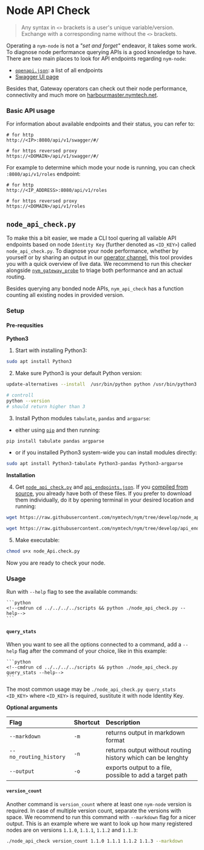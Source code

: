 # Node API Check

> Any syntax in `<>` brackets is a user's unique variable/version. Exchange with a corresponding name without the `<>` brackets.

Operating a `nym-node` is not a *"set and forget"* endeavor, it takes some work. To diagnose node performance querying APIs is a good knowledge to have. There are two main places to look for API endpoints regarding `nym-node`:

- [`openapi.json`](https://validator.nymtech.net/api/v1/openapi.json): a list of all endpoints
- [Swagger UI page](https://validator.nymtech.net/api/swagger/index.html)

Besides that, Gateway operators can check out their node performance, connectivity and much more on [harbourmaster.nymtech.net](https://harbourmaster.nymtech.net/).

### Basic API usage

For information about available endpoints and their status, you can refer to:
```
# for http
http://<IP>:8080/api/v1/swagger/#/

# for https reversed proxy
https://<DOMAIN>/api/v1/swagger/#/
```

For example to determine which mode your node is running, you can check `:8080/api/v1/roles` endpoint:
```
# for http
http://<IP_ADDRESS>:8080/api/v1/roles

# for https reversed proxy
https://<DOMAIN>/api/v1/roles
```

## `node_api_check.py`

To make this a bit easier, we made a CLI tool quering all vailable API endpoints based on node `Identity Key` (further denoted as `<ID_KEY>`) called `node_api_check.py`. To diagnose your node performance, whether by yourself or by sharing an output in our [operator channel](https://matrix.to/#/#operators:nymtech.chat), this tool provides you with a quick overview of live data. We recommend to run this checker alongside [`nym_gateway_probe`](gateway-probe.md) to triage both performance and an actual routing.

Besides querying any bonded node APIs, `nym_api_check` has a function counting all existing nodes in provided version.

### Setup

#### Pre-requsities

**Python3**

1. Start with installing Python3:
```sh
sudo apt install Python3
```

2. Make sure Python3 is your default Python version:
```sh
update-alternatives --install  /usr/bin/python python /usr/bin/python3 1

# controll
python --version
# should return higher than 3
```

3. Install Python modules `tabulate`, `pandas` and `argparse`:
- either using [`pip`](https://python.land/virtual-environments/installing-packages-with-pip) and then running:
```sh
pip install tabulate pandas argparse
```
- or if you installed Python3 system-wide you can install modules directly:
```sh
sudo apt install Python3-tabulate Python3-pandas Python3-argparse
```

**Installation**

4. Get [`node_api_check.py`](https://github.com/nymtech/nym/tree/develop/scripts/node_api_check.py) and [`api_endpoints.json`](https://github.com/nymtech/nym/tree/develop/scripts/api_endpoints.json). If you [compiled from source](../binaries/building-nym.md), you already have both of these files. If you prefer to download them individually, do it by opening terminal in your desired location and running:
```sh
wget https://raw.githubusercontent.com/nymtech/nym/tree/develop/node_api_check.py

wget https://raw.githubusercontent.com/nymtech/nym/tree/develop/api_endpoints.json
```

5. Make executable:
```sh
chmod u+x node_Api.check.py
```

Now you are ready to check your node.

### Usage

Run with `--help` flag to see the available commands:

~~~admonish example collapsible=true title="./node_api_check.py --help"
```python
<!--cmdrun cd ../../../../scripts && python ./node_api_check.py --help-->
```
~~~

#### `query_stats`

When you want to see all the options connected to a command, add a `--help` flag after the command of your choice, like in this example:
~~~admonish example collapsible=true title="./node_api_check.py query_stats --help"
```python
<!--cmdrun cd ../../../../scripts && python ./node_api_check.py query_stats --help-->
```
~~~

The most common usage may be `./node_api_check.py query_stats <ID_KEY>` where `<ID_KEY>` is required, sustitute it with node Identity Key.

**Optional arguments**

| Flag                   | Shortcut | Description                                                 |
| :---                   |     :---      | :---                                                        |
| `--markdown`           |     `-m`      | returns output in markdown format                           |
| `--no_routing_history` |     `-n`      | returns output without routing history which can be lenghty |
| `--output`             |     `-o`      | exports output to a file, possible to add a target path     |

#### `version_count`

Another command is `version_count` where at least one `nym-node` version is required. In case of multiple version count, separate the versions with space. We recommend to run this command with `--markdown` flag for a nicer output. This is an example where we want to look up how many registered nodes are on versions `1.1.0`, `1.1.1`, `1.1.2` and `1.1.3`:
```sh
./node_api_check version_count 1.1.0 1.1.1 1.1.2 1.1.3 --markdown
```
